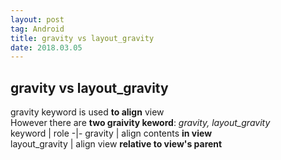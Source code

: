 ```yaml
---
layout: post 
tag: Android
title: gravity vs layout_gravity
date: 2018.03.05
---
```


## gravity vs layout_gravity
gravity keyword is used **to align** view  
However there are **two graivity keword**: *gravity, layout_gravity*  
keyword | role
-|-
gravity | align contents **in view**  
layout_gravity | align view **relative to view's parent**  

